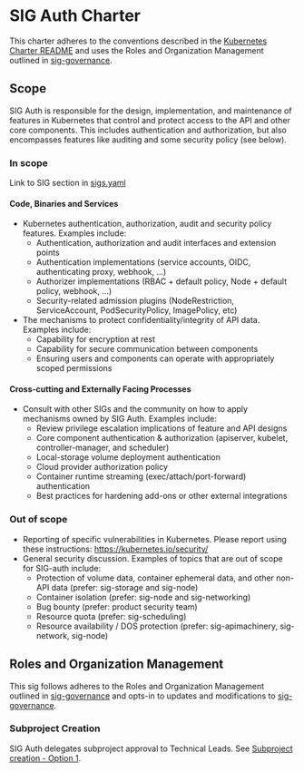 # SIG Auth Charter

This charter adheres to the conventions described in the [Kubernetes Charter README] and uses
the Roles and Organization Management outlined in [sig-governance].

## Scope

SIG Auth is responsible for the design, implementation, and maintenance of features in
Kubernetes that control and protect access to the API and other core components. This includes
authentication and authorization, but also encompasses features like auditing and some security
policy (see below).

### In scope

Link to SIG section in [sigs.yaml]

#### Code, Binaries and Services

- Kubernetes authentication, authorization, audit and security policy features. Examples
  include:
    - Authentication, authorization and audit interfaces and extension points
    - Authentication implementations (service accounts, OIDC, authenticating proxy, webhook,
      ...)
    - Authorizer implementations (RBAC + default policy, Node + default policy, webhook, ...)
    - Security-related admission plugins (NodeRestriction, ServiceAccount, PodSecurityPolicy,
      ImagePolicy, etc)
- The mechanisms to protect confidentiality/integrity of API data. Examples include:
    - Capability for encryption at rest
    - Capability for secure communication between components
    - Ensuring users and components can operate with appropriately scoped permissions

#### Cross-cutting and Externally Facing Processes

- Consult with other SIGs and the community on how to apply mechanisms owned by SIG
  Auth. Examples include:
    - Review privilege escalation implications of feature and API designs
    - Core component authentication & authorization (apiserver, kubelet, controller-manager,
      and scheduler)
    - Local-storage volume deployment authentication
    - Cloud provider authorization policy
    - Container runtime streaming (exec/attach/port-forward) authentication
    - Best practices for hardening add-ons or other external integrations

### Out of scope

- Reporting of specific vulnerabilities in Kubernetes. Please report using these instructions:
  https://kubernetes.io/security/
- General security discussion. Examples of topics that are out of scope for SIG-auth include:
  - Protection of volume data, container ephemeral data, and other non-API data (prefer: sig-storage
    and sig-node)
  - Container isolation (prefer: sig-node and sig-networking)
  - Bug bounty (prefer: product security team)
  - Resource quota (prefer: sig-scheduling)
  - Resource availability / DOS protection (prefer: sig-apimachinery, sig-network, sig-node)

## Roles and Organization Management

This sig follows adheres to the Roles and Organization Management outlined in [sig-governance]
and opts-in to updates and modifications to [sig-governance].

### Subproject Creation

SIG Auth delegates subproject approval to Technical Leads. See [Subproject creation - Option 1].


[sig-governance]: https://github.com/kubernetes/community/blob/master/committee-steering/governance/sig-governance.md
[sigs.yaml]: https://github.com/kubernetes/community/blob/master/sigs.yaml#L250
[Kubernetes Charter README]: https://github.com/kubernetes/community/blob/master/committee-steering/governance/README.md
[Subproject creation - Option 1]: https://github.com/kubernetes/community/blob/master/committee-steering/governance/sig-governance.md#subproject-creation
